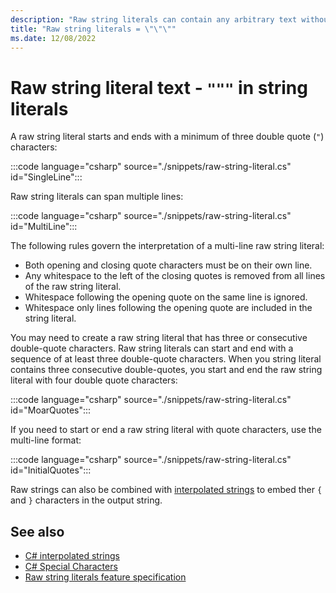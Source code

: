 ```yaml
---
description: "Raw string literals can contain any arbitrary text without the need for special escape sequences.You begin and end a raw string literal with a minimum of three double-quote characters."
title: "Raw string literals = \"\"\""
ms.date: 12/08/2022
---
```

# Raw string literal text - `"""` in string literals

A raw string literal starts and ends with a minimum of three double quote (`"`) characters:

:::code language="csharp" source="./snippets/raw-string-literal.cs" id="SingleLine":::

Raw string literals can span multiple lines:

:::code language="csharp" source="./snippets/raw-string-literal.cs" id="MultiLine":::

The following rules govern the interpretation of a multi-line raw string literal:

- Both opening and closing quote characters must be on their own line.
- Any whitespace to the left of the closing quotes is removed from all lines of the raw string literal.
- Whitespace following the opening quote on the same line is ignored.
- Whitespace only lines following the opening quote are included in the string literal.

You may need to create a raw string literal that has three or consecutive double-quote characters. Raw string literals can start and end with a sequence of at least three double-quote characters. When you string literal contains three consecutive double-quotes, you start and end the raw string literal with four double quote characters:

:::code language="csharp" source="./snippets/raw-string-literal.cs" id="MoarQuotes":::

If you need to start or end a raw string literal with quote characters, use the multi-line format:

:::code language="csharp" source="./snippets/raw-string-literal.cs" id="InitialQuotes":::

Raw strings can also be combined with [interpolated strings](./interpolated.md#special-characters) to embed ther `{` and `}` characters in the output string.

## See also

- [C# interpolated strings](./interpolated.md)
- [C# Special Characters](./index.md)
- [Raw string literals feature specification](~/_csharplang/proposals/csharp-11.0/raw-string-literal.md)
